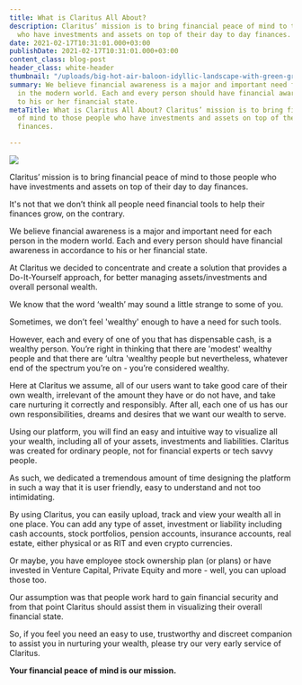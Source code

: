 ```yaml
---
title: What is Claritus All About?
description: Claritus’ mission is to bring financial peace of mind to those people
  who have investments and assets on top of their day to day finances.
date: 2021-02-17T10:31:01.000+03:00
publishDate: 2021-02-17T10:31:01.000+03:00
content_class: blog-post
header_class: white-header
thumbnail: "/uploads/big-hot-air-baloon-idyllic-landscape-with-green-grass-covered-morning-mountains-2-1.png"
summary: We believe financial awareness is a major and important need for each person
  in the modern world. Each and every person should have financial awareness in accordance
  to his or her financial state.
metaTitle: What is Claritus All About? Claritus’ mission is to bring financial peace
  of mind to those people who have investments and assets on top of their day to day
  finances.

---
```

![](/uploads/big-hot-air-baloon-idyllic-landscape-with-green-grass-covered-morning-mountains-2-1.png)

Claritus’ mission is to bring financial peace of mind to those people who have investments and assets on top of their day to day finances.

It's not that we don’t think all people need financial tools to help their finances grow, on the contrary.

We believe financial awareness is a major and important need for each person in the modern world. Each and every person should have financial awareness in accordance to his or her financial state.

At Claritus we decided to concentrate and create a solution that provides a Do-It-Yourself approach, for better managing assets/investments and overall personal wealth.

We know that the word ‘wealth’ may sound a little strange to some of you.

Sometimes, we don’t feel 'wealthy' enough to have a need for such tools.

However, each and every of one of you that has dispensable cash, is a wealthy person. You’re right in thinking that there are 'modest' wealthy people and that there are ‘ultra 'wealthy people but nevertheless, whatever end of the spectrum you’re on - you’re considered wealthy.

Here at Claritus we assume, all of our users want to take good care of their own wealth, irrelevant of the amount they have or do not have, and take care nurturing it correctly and responsibly. After all, each one of us has our own responsibilities, dreams and desires that we want our wealth to serve.

Using our platform, you will find an easy and intuitive way to visualize all your wealth, including all of your assets, investments and liabilities. Claritus was created for ordinary people, not for financial experts or tech savvy people.

As such, we dedicated a tremendous amount of time designing the platform in such a way that it is user friendly, easy to understand and not too intimidating.

By using Claritus, you can easily upload, track and view your wealth all in one place. You can add any type of asset, investment or liability including cash accounts, stock portfolios, pension accounts, insurance accounts, real estate, either physical or as RIT and even crypto currencies.

Or maybe, you have employee stock ownership plan (or plans) or have invested in Venture Capital, Private Equity and more - well, you can upload those too.

Our assumption was that people work hard to gain financial security and from that point Claritus should assist them in visualizing their overall financial state.

So, if you feel you need an easy to use, trustworthy and discreet companion to assist you in nurturing your wealth, please try our very early service of Claritus.

**Your financial peace of mind is our mission.**